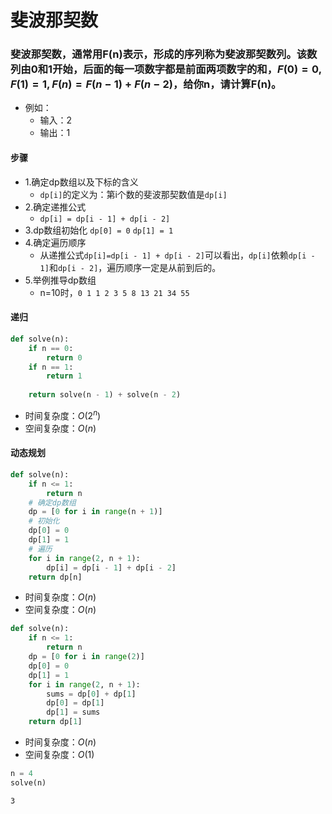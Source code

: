 
# 斐波那契数

### 斐波那契数，通常用F(n)表示，形成的序列称为斐波那契数列。该数列由0和1开始，后面的每一项数字都是前面两项数字的和，$F(0)=0,F(1)=1,F(n)=F(n-1)+F(n-2)$，给你n，请计算F(n)。

* 例如：
    * 输入：2
    * 输出：1

#### 步骤

* 1.确定dp数组以及下标的含义
    * `dp[i]`的定义为：第i个数的斐波那契数值是`dp[i]`
* 2.确定递推公式
    * `dp[i] = dp[i - 1] + dp[i - 2]`
* 3.dp数组初始化
    `dp[0] = 0`
    `dp[1] = 1`
* 4.确定遍历顺序
    * 从递推公式`dp[i]=dp[i - 1] + dp[i - 2]`可以看出，`dp[i]`依赖`dp[i - 1]`和`dp[i - 2]`，遍历顺序一定是从前到后的。
* 5.举例推导dp数组
    * n=10时，`0 1 1 2 3 5 8 13 21 34 55`

#### 递归


```python
def solve(n):
    if n == 0:
        return 0
    if n == 1:
        return 1
    
    return solve(n - 1) + solve(n - 2)
```

* 时间复杂度：$O(2^n)$
* 空间复杂度：$O(n)$

#### 动态规划


```python
def solve(n):
    if n <= 1:
        return n
    # 确定dp数组
    dp = [0 for i in range(n + 1)]
    # 初始化
    dp[0] = 0
    dp[1] = 1
    # 遍历
    for i in range(2, n + 1):
        dp[i] = dp[i - 1] + dp[i - 2]
    return dp[n]
```

* 时间复杂度：$O(n)$
* 空间复杂度：$O(n)$


```python
def solve(n):
    if n <= 1:
        return n
    dp = [0 for i in range(2)]
    dp[0] = 0
    dp[1] = 1
    for i in range(2, n + 1):
        sums = dp[0] + dp[1]
        dp[0] = dp[1]
        dp[1] = sums
    return dp[1]
```

* 时间复杂度：$O(n)$
* 空间复杂度：$O(1)$


```python
n = 4
solve(n)
```




    3


